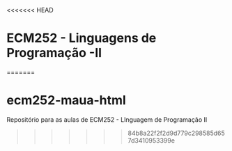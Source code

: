<<<<<<< HEAD
# ECM252 - Linguagens de Programação -II
=======
# ecm252-maua-html
Repositório para as aulas de ECM252 - LInguagem de Programação II
>>>>>>> 84b8a22f2f2d9d779c298585d657d3410953399e

